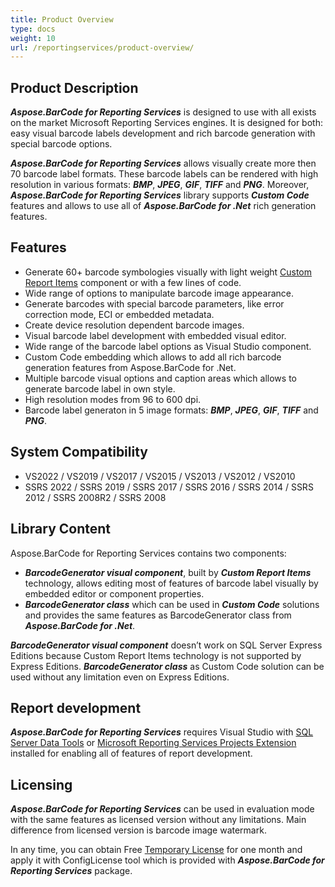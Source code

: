 ```yaml
---
title: Product Overview
type: docs
weight: 10
url: /reportingservices/product-overview/
---
```

## **Product Description**
***Aspose.BarCode for Reporting Services*** is designed to use with all exists on the market Microsoft Reporting Services engines. It is designed for both: easy visual barcode labels development and rich barcode generation with special barcode options.

***Aspose.BarCode for Reporting Services*** allows visually create more then 70 barcode label formats. These barcode labels can be rendered with high resolution in various formats: ***BMP***, ***JPEG***, ***GIF***, ***TIFF*** and ***PNG***. Moreover, ***Aspose.BarCode for Reporting Services*** library supports ***Custom Code*** features and allows to use all of ***Aspose.BarCode for .Net*** rich generation features.

## **Features**
- Generate 60+ barcode symbologies visually with light weight [Custom Report Items](https://docs.microsoft.com/sql/reporting-services/custom-report-items/custom-report-items) component or with a few lines of code.
- Wide range of options to manipulate barcode image appearance.
- Generate barcodes with special barcode parameters, like error correction mode, ECI or embedded metadata.
- Create device resolution dependent barcode images.
- Visual barcode label development with embedded visual editor.
- Wide range of the barcode label options as Visual Studio component.
- Custom Code embedding which allows to add all rich barcode generation features from Aspose.BarCode for .Net.
- Multiple barcode visual options and caption areas which allows to generate barcode label in own style.
- High resolution modes from 96 to 600 dpi.
- Barcode label generaton in 5 image formats: ***BMP***, ***JPEG***, ***GIF***, ***TIFF*** and ***PNG***.

## **System Compatibility**
- VS2022 / VS2019 / VS2017 / VS2015 / VS2013 / VS2012 / VS2010
- SSRS 2022 / SSRS 2019 / SSRS 2017 / SSRS 2016 / SSRS 2014 / SSRS 2012 / SSRS 2008R2 / SSRS 2008

## **Library Content**
Aspose.BarCode for Reporting Services contains two components:
- ***BarcodeGenerator visual component***, built by ***Custom Report Items*** technology, allows editing most of features of barcode label visually by embedded editor or component properties.
- ***BarcodeGenerator class*** which can be used in ***Custom Code*** solutions and provides the same features as BarcodeGenerator class from ***Aspose.BarCode for .Net***.

***BarcodeGenerator visual component*** doesn’t work on SQL Server Express Editions because Custom Report Items technology is not supported by Express Editions. ***BarcodeGenerator class*** as Custom Code solution can be used without any limitation even on Express Editions.

## **Report development**
***Aspose.BarCode for Reporting Services*** requires Visual Studio with [SQL Server Data Tools](https://docs.microsoft.com/sql/ssdt/download-sql-server-data-tools-ssdt) or [Microsoft Reporting Services Projects Extension](https://marketplace.visualstudio.com/items?itemName=ProBITools.MicrosoftReportProjectsforVisualStudio) installed for enabling all of features of report development.

## **Licensing**
***Aspose.BarCode for Reporting Services*** can be used in evaluation mode with the same features as licensed version without any limitations. Main difference from licensed version is barcode image watermark.

In any time, you can obtain Free [Temporary License](https://purchase.aspose.com/temporary-license) for one month and apply it with ConfigLicense tool which is provided with ***Aspose.BarCode for Reporting Services*** package.